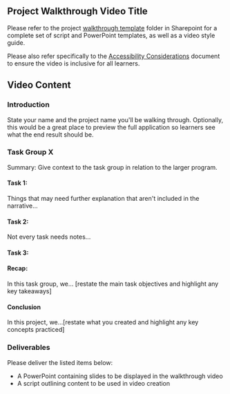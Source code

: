## Project Walkthrough Video Title

Please refer to the project [walkthrough template](https://skillsoft.sharepoint.com/:f:/r/sites/IntTeamDrive/Shared%20Documents/Curriculum/2.%20Curriculum%20Development/Domains/2.%20Programming%20Domain/Curriculum%20Development/1.%20FY25/Angular%20(2024)/Project%20Walkthrough%20Video%20Templates?csf=1&web=1&e=bKw61C) folder in Sharepoint for a complete set of script and PowerPoint templates, as well as a video style guide.

Please also refer specifically to the [Accessibility Considerations](https://skillsoft.sharepoint.com/:b:/r/sites/IntTeamDrive/Shared%20Documents/Curriculum/2.%20Curriculum%20Development/Domains/2.%20Programming%20Domain/Curriculum%20Development/1.%20FY25/Angular%20(2024)/Project%20Walkthrough%20Video%20Templates/Accessibility%20Considerations%20in%20Videos.pdf?csf=1&web=1&e=mCaKE9) document to ensure the video is inclusive for all learners.

## Video Content

### Introduction

State your name and the project name you'll be walking through. Optionally, this would be a great place to preview the full application so learners see what the end result should be.

### Task Group X

Summary: Give context to the task group in relation to the larger program. 

#### Task 1: 

Things that may need further explanation that aren't included in the narrative... 

#### Task 2: 

Not every task needs notes... 

#### Task 3:


#### Recap: 

In this task group, we… [restate the main task objectives and highlight any key takeaways] 


#### Conclusion

In this project, we...[restate what you created and highlight any key concepts practiced]

### Deliverables

Please deliver the listed items below: 

* A PowerPoint containing slides to be displayed in the walkthrough video
* A script outlining content to be used in video creation

